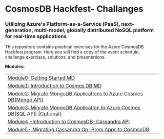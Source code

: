# CosmosDB Hackfest- Challanges
### Utilizing Azure's Platform-as-a-Service (PaaS), next-generation, multi-model, globally distributed NoSQL platform for real-time applications

This repository contains practical exercises for the Azure CosmosDB Hackfest program. Here you will find a copy of the event schedule, challenge exercises, solutions, and presentations.


<strong>Modules:</strong>

<table>
  <tr>
    <td><a href="/challenges/Module0-Getting Started.MD">Module0: Getting Started.MD</a></td>
  </tr>
  <tr>
    <td><a href="/challenges/Module1-Introduction%20to%20Cosmos%20DB.MD" target="_blank">Module1: Introduction to Cosmos DB.MD</a></td>
  </tr>
   <tr>
    <td><a href="/challenges/Module2-Migrating%20MongoDB%20Apps%20to%20Azure%20Cosmos%20DB(Mongo%20API).MD" target="_blank">Module2: Migrate MongoDB Applications to Azure Cosmos DB(Mongo API)
</a></td>
  </tr>
    <tr>
    <td><a href="/challenges/Module3-Migrating MongoDB Apps to Azure Cosmos DB(SQL API).MD" target="_blank">Module3: Migrate MongoDB Application to Azure Cosmos DB(SQL API) [Optional]
</a></td>
  </tr>
      <tr>
    <td><a href="/challenges/Module4 -Introduction to CosmosDB-Cassandra API.MD" target="_blank">Module4 -Introduction to CosmosDB-Cassandra API
</a></td>
  </tr>
      <tr>
    <td><a href="/challenges/Module5- Migrating Cassandra On-Prem Apps to CosmsoDB.md" target="_blank">Module5- Migrating Cassandra On-Prem Apps to CosmsoDB
</a></td>
  </tr>
</table>
